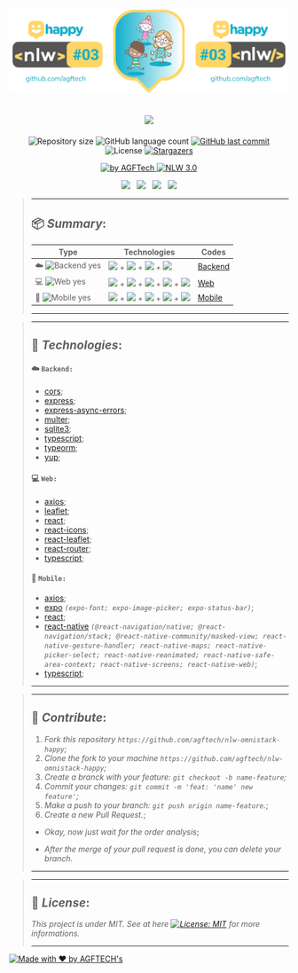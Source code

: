 <h1 align="center">
<img alt="Happy" title="Happy" src="https://github.com/agftech/nlw-omnistack-happy/blob/master/.github/custom-nlw-happy.svg" width="610px" />
</h1>

<h2 align="center">
<img src="https://img.shields.io/badge/Project developed during the -NLW 3.0 OMNISTACK TRAIL by 🚀 Rocketseat-12afcb?style=for-the-badge"/>
</h2>

<p align="center">	
  <img alt="Repository size" src="https://img.shields.io/github/repo-size/agftech/nlw-omnistack-happy?color=12afcb">
  <img alt="GitHub language count" src="https://img.shields.io/github/languages/count/agftech/nlw-omnistack-happy?color=12afcb">
  <a href="https://github.com/agftech/nlw-omnistack-happy/commits/master">
    <img alt="GitHub last commit" src="https://img.shields.io/github/last-commit/agftech/nlw-omnistack-happy?color=12afcb">
  </a> 
  <img alt="License" src="https://img.shields.io/badge/license-MIT-12afcb">
  <a href="https://github.com/agftech/nlw-omnistack-happy/stargazers">
    <img alt="Stargazers" src="https://img.shields.io/github/stars/agftech/nlw-omnistack-happy?color=12afcb&logo=github">
  </a>
</p>

<p align="Center">
  <a href="https://github.com/agftech" target="_blank">
  <img alt="by AGFTech" src="https://img.shields.io/badge/made%20by-AGFTECH's-12afcb">
  </a>
  <a aria-label="Completed" href="https://nextlevelweek.com/episodios/omnistack/edicao/3">
   <img alt="NLW 3.0" src="https://img.shields.io/badge/ NLW 3.0 Omnistack Trail-Happy-12afcb">
  </a>
</p>

<p align="center">
  <a href="#package-summary"><img src="https://img.shields.io/badge/Summary-ffd666?style=for-the-badge"/></a>&nbsp;&nbsp;
  <a href="#rocket-technologies"><img src="https://img.shields.io/badge/Technologies-ffd666?style=for-the-badge"/></a>&nbsp;&nbsp;
  <a href="#handshake-contribute"><img src="https://img.shields.io/badge/contribute-ffd666?style=for-the-badge"/></a>&nbsp;&nbsp;
  <a href="#memo-license"><img src="https://img.shields.io/badge/License-ffd666?style=for-the-badge"/></a>
</p>

> ---
>
> ## :package: _**Summary**_:
>
> | Type  | Technologies                                                                                         | Codes
> | --------- | ---------------------------------------------------------------------------------------------------- | -----------------------
> | :cloud: <img src="https://img.shields.io/badge/Backend%3F-yes-ffd666?" alt="Backend yes" /> | [<img src="https://img.shields.io/badge/Insomnia-5849BE?logo=insomnia"/>](https://insomnia.rest/download/) +  [<img src="https://img.shields.io/badge/Node-339933?&logoColor=FFF&logo=node.js"/>](https://nodejs.org/en/) + [<img src="https://img.shields.io/badge/React-000000?logo=react"/>](https://reactjs.org/) + [<img src="https://img.shields.io/badge/TypeScript-007ACC?logo=typescript"/>](https://www.typescriptlang.org/) | [Backend](https://github.com/agftech/nlw-omnistack-happy/tree/master/backend)
> | :computer: <img src="https://img.shields.io/badge/Web%3F-yes-ffd666?" alt="Web yes" /> | [<img src="https://img.shields.io/badge/Node-339933?&logoColor=FFF&logo=node.js"/>](https://nodejs.org/en/) + [<img src="https://img.shields.io/badge/React-000000?logo=react"/>](https://reactjs.org/) + [<img src="https://img.shields.io/badge/CSS-1572B6?logo=css3"/>](http://www.w3.org/TR/css3-roadmap/) + [<img src="https://img.shields.io/badge/Mapbox-000000?logo=mapbox"/>](https://www.mapbox.com/) + [<img src="https://img.shields.io/badge/TypeScript-007ACC?logo=typescript"/>](https://www.typescriptlang.org/) | [Web](https://github.com/agftech/nlw-omnistack-happy/tree/master/web)
> | :iphone: <img src="https://img.shields.io/badge/Mobile%3F-yes-ffd666?" alt="Mobile yes" /> | [<img src="https://img.shields.io/badge/Node-339933?&logoColor=FFF&logo=node.js"/>](https://nodejs.org/en/) + [<img src="https://img.shields.io/badge/React Native-000000?logo=react"/>](https://reactnative.dev/) + [<img src="https://img.shields.io/badge/Expo-000000?logo=expo"/>](https://expo.org/) + [<img src="https://img.shields.io/badge/Google Maps-4285F4?&logoColor=FFF&logo=google-maps"/>](https://www.google.com.br/maps/)  + [<img src="https://img.shields.io/badge/TypeScript-007ACC?logo=typescript"/>](https://www.typescriptlang.org/) | [Mobile](https://github.com/agftech/nlw-omnistack-happy/tree/master/mobile)
>
> ---

> ---
>
> ## :rocket: _**Technologies**_:
>
>
> #### :cloud: `Backend:`
> - [cors](https://github.com/expressjs/cors);
> - [express](https://expressjs.com/);
> - [express-async-errors](https://github.com/davidbanham/express-async-errors);
> - [multer](https://github.com/expressjs/multer);
> - [sqlite3](https://github.com/mapbox/node-sqlite3);
> - [typescript](https://www.typescriptlang.org/);
> - [typeorm](https://typeorm.io/#/);
> - [yup](https://github.com/jquense/yup);
>
> #### :computer: `Web:`
> - [axios](https://github.com/axios/axios);
> - [leaflet](https://leafletjs.com/);
> - [react](https://reactjs.org/);
> - [react-icons](https://react-icons.github.io/react-icons/);
> - [react-leaflet](https://react-leaflet.js.org/);
> - [react-router](https://github.com/ReactTraining/react-router);
> - [typescript](https://www.typescriptlang.org/);
>
> #### :iphone: `Mobile:`
> - [axios](https://github.com/axios/axios);
> - [expo](https://expo.io/) _`(expo-font; expo-image-picker; expo-status-bar)`_;
> - [react](https://reactjs.org/);
> - [react-native](http://facebook.github.io/react-native/) _`(@react-navigation/native; @react-navigation/stack; @react-native-community/masked-view; react-native-gesture-handler; react-native-maps; react-native-picker-select; react-native-reanimated; react-native-safe-area-context; react-native-screens; react-native-web)`_;
> - [typescript](https://www.typescriptlang.org/);
> ---

> ---
> ## :handshake: _**Contribute**_:
> 1. *Fork this repository `https://github.com/agftech/nlw-omnistack-happy`;*
> 2. *Clone the fork to your machine `https://github.com/agftech/nlw-omnistack-happy`;*
> 3. *Create a branck with your feature: `git checkout -b name-feature`;*
> 4. *Commit your changes: `git commit -m 'feat: 'name' new feature'`;*
> 5. *Make a push to your branch: `git push origin name-feature`.*;
> 6. *Create a new Pull Request.*;
>
> - *Okay, now just wait for the order analysis*;
>
> - *After the merge of your pull request is done, you can delete your branch.*
>
> ---

> ---
>
> ## :memo: _**License**_:
>
> *This project is under MIT. See at here [![License: MIT](https://img.shields.io/badge/License-MIT-12afcb.svg)](https://opensource.org/licenses/MIT)  for more informations.*
>
> ---

<a href="https://github.com/agftech" target="_blank">
    <img alt="Made with ♥ by AGFTECH's" src="https://img.shields.io/badge/Made with ♥ by -AGFTECH's-12afcb">
</a>

